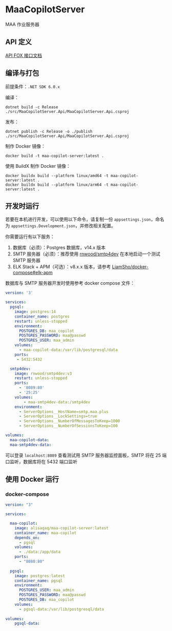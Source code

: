 # MaaCopilotServer

MAA 作业服务器

## API 定义

[API FOX 接口文档](https://www.apifox.cn/apidoc/shared-e9acdf71-e5e6-4198-aaa7-5417e1304335)

## 编译与打包

前提条件：`.NET SDK 6.0.x`

编译：
```shell
dotnet build -c Release ./src/MaaCopilotServer.Api/MaaCopilotServer.Api.csproj
```

发布：
```shell
dotnet publish -c Release -o ./publish ./src/MaaCopilotServer.Api/MaaCopilotServer.Api.csproj
```

制作 Docker 镜像：
```shell
docker build -t maa-copilot-server:latest .
```

使用 BuildX 制作 Docker 镜像：
```shell
docker buildx build --platform linux/amd64 -t maa-copilot-server:latest .
docker buildx build --platform linux/arm64 -t maa-copilot-server:latest .
```

## 开发时运行

若要在本机进行开发，可以使用以下命令，请复制一份 `appsettings.json`，命名为 `appsettings.Development.json`，并修改相关配置。

你需要运行有以下服务：

1. 数据库（必须）：Postgres 数据库，v14.x 版本
2. SMTP 服务器（必须）：推荐使用 [rnwood/smtp4dev](https://github.com/rnwood/smtp4dev) 在本地启动一个测试 SMTP 服务器
3. ELK Stack + APM（可选）：v8.x.x 版本，请参考 [LiamSho/docker-compose#elk-apm](https://github.com/LiamSho/docker-compose/tree/main/elk-apm)

数据库与 SMTP 服务器开发时使用参考 docker compose 文件：

```yaml
version: '3'

services:
  pgsql:
    image: postgres:14
    container_name: postgres
    restart: unless-stopped
    environment:
      POSTGRES_DB: maa_copilot
      POSTGRES_PASSWORD: maa@passwd
      POSTGRES_USER: maa_admin
    volumes:
      - maa-copilot-data:/var/lib/postgresql/data
    ports:
     - 5432:5432

  smtp4dev:
    image: rnwood/smtp4dev:v3
    restart: unless-stopped
    ports:
      - '8089:80'
      - '25:25'
    volumes:
        - maa-smtp4dev-data:/smtp4dev
    environment:
      - ServerOptions__HostName=smtp.maa.plus
      - ServerOptions__LockSettings=true
      - ServerOptions__NumberOfMessagesToKeep=1000
      - ServerOptions__NumberOfSessionsToKeep=100

volumes:
  maa-copilot-data:
  maa-smtp4dev-data:
```

可以登录 `localhost:8089` 查看测试用 SMTP 服务器监控面板，SMTP 将在 25 端口监听，数据库将在 5432 端口监听

## 使用 Docker 运行

### docker-compose

```yaml
version: "3"

services:

  maa-copilot:
    image: alisaqaq/maa-copilot-server:latest
    container_name: maa-copilot
    depends_on:
      - pgsql
    volumes:
      - ./data:/app/data
    ports:
      - "8080:80"
  
  pgsql:
    image: postgres:latest
    container_name: pgsql
    environment:
      POSTGRES_USER: maa_admin
      POSTGRES_PASSWORD: maa@passwd
      POSTGRES_DB: maa_copilot
    volumes:
      - pgsql-data:/var/lib/postgresql/data
    
volumes:
    pgsql-data:
```
